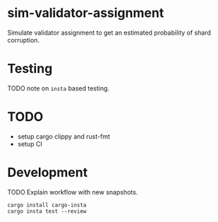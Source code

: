 # sim-validator-assignment
Simulate validator assignment to get an estimated probability of shard corruption.

# Testing

TODO note on `insta` based testing.

# TODO
- setup cargo clippy and rust-fmt
- setup CI

# Development

TODO Explain workflow with new snapshots.

```
cargo install cargo-insta
cargo insta test --review
```
